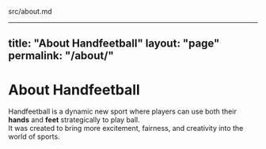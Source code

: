 src/about.md

---
title: "About Handfeetball"
layout: "page"
permalink: "/about/"
---

# About Handfeetball
Handfeetball is a dynamic new sport where players can use both their **hands** and **feet** strategically to play ball.  
It was created to bring more excitement, fairness, and creativity into the world of sports.
